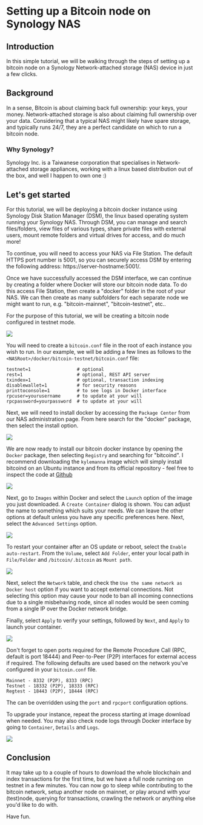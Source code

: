 #  Setting up a Bitcoin node on Synology NAS

## Introduction

In this simple tutorial, we will be walking through the steps of setting up a bitcoin node on a Synology Network-attached storage (NAS) device in just a few clicks.

## Background

In a sense, Bitcoin is about claiming back full ownership: your keys, your money. Network-attached storage is also about claiming full ownership over your data. Considering that a typical NAS might likely have spare storage, and typically runs 24/7, they are a perfect candidate on which to run a bitcoin node.

### Why Synology?

Synology Inc. is a Taiwanese corporation that specialises in Network-attached storage appliances, working with a linux based distribution out of the box, and well I happen to own one :)

## Let's get started

For this tutorial, we will be deploying a bitcoin docker instance using Synology Disk Station Manager (DSM), the linux based operating system running your Synology NAS. Through DSM, you can manage and search files/folders, view files of various types, share private files with external users, mount remote folders and virtual drives for access, and do much more!

To continue, you will need to access your NAS via File Station. The default HTTPS port number is 5001, so you can securely access DSM by entering the following address: https://server-hostname:5001/.

Once we have successfully accessed the DSM interface, we can continue by creating a folder where Docker will store our bitcoin node data. To do this access File Station, then create a "docker" folder in the root of your NAS. We can then create as many subfolders for each separate node we might want to run, e.g. "bitcoin-mainnet", "bitcoin-testnet", etc..

For the purpose of this tutorial, we will be creating a bitcoin node configured in testnet mode.

![](images/CdpkwsY.png)

You will need to create a `bitcoin.conf` file in the root of each instance you wish to run. In our example, we will be adding a few lines as follows to the `<NASRoot>/docker/bitcoin-testnet/bitcoin.conf` file:

```console
testnet=1                 # optional
rest=1                    # optional, REST API server
txindex=1                 # optional, transaction indexing
disablewallet=1           # for security reasons
printtoconsole=1          # to see logs in Docker interface
rpcuser=yourusername      # to update at your will
rpcpassword=yourpassword  # to update at your will
```

Next, we will need to install docker by accessing the `Package Center` from our NAS administration page. From here search for the "docker" package, then select the install option.

![](images/nRDd07S.png)

 We are now ready to install our bitcoin docker instance by opening the `Docker` package, then selecting `Registry` and searching for "bitcoind". I recommend downloading the `kylemanna` image which will simply install bitcoind on an Ubuntu instance and from its official repository - feel free to inspect the code at [Github](https://github.com/kylemanna/docker-bitcoind/blob/master/Dockerfile)

![](images/wiZtXhR.png)

Next, go to `Images` within Docker and select the `Launch` option of the image you just downloaded. A `Create Container` dialog is shown. You can adjust the name to something which suits your needs. We can leave the other options at default unless you have any specific preferences here. Next, select the `Advanced Settings` option.

![](images/gmtcZSK.png)

To restart your container after an OS update or reboot, select the `Enable auto-restart`.
From the  `Volume`, select `Add Folder`, enter your local path in `File/Folder` and `/bitcoin/.bitcoin` as `Mount path`.

![](images/xHeRvi9.png)

Next, select the `Network` table, and check the `Use the same network as Docker host` option if you want to accept external connections. Not selecting this option may cause your node to ban all incoming connections due to a single misbehaving node, since all nodes would be seen coming from a single IP over the Docker network bridge.

Finally, select `Apply` to verify your settings, followed by `Next`, and `Apply` to launch your container.

![](images/M6LLEI2.png)

Don't forget to open ports required for the Remote Procedure Call (RPC, default is port 18444) and Peer-to-Peer (P2P) interfaces for external access if required. The following defaults are used based on the network you've configured in your `bitcoin.conf` file.

```console
Mainnet - 8332 (P2P), 8333 (RPC)
Testnet - 18332 (P2P), 18333 (RPC)
Regtest - 18443 (P2P), 18444 (RPC)
```
The can be overridden using the `port` and `rpcport` configuration options.

To upgrade your instance, repeat the process starting at image download when needed. You may also check node logs through Docker interface by going to `Container`, `Details` and `Logs`.

![](images/lk3vv58.png)

## Conclusion

It may take up to a couple of hours to download the whole blockchain and index transactions for the first time, but we have a full node running on testnet in a few minutes. You can now go to sleep while contributing to the bitcoin network, setup another node on mainnet, or play around with your (test)node, querying for transactions, crawling the network or anything else you'd like to do with.

Have fun.
